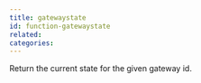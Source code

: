 ```yaml
---
title: gatewaystate
id: function-gatewaystate
related:
categories:
---
```


Return the current state for the given gateway id.